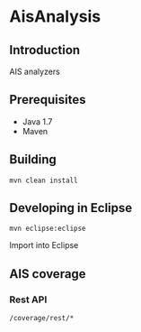 # AisAnalysis #

## Introduction ##

AIS analyzers

## Prerequisites ##

* Java 1.7
* Maven

## Building ##

    mvn clean install 

## Developing in Eclipse ##

	mvn eclipse:eclipse

Import into Eclipse

## AIS coverage ##

### Rest API ###

    /coverage/rest/*



